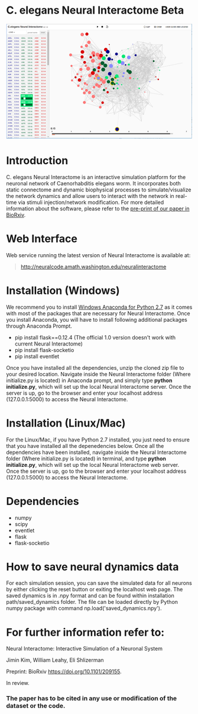 # C. elegans Neural Interactome Beta

![alt text](images/fig1.png)

# Introduction

C. elegans Neural Interactome is an interactive simulation platform for the neuronal network of Caenorhabditis elegans worm. It incorporates both static connectome and dynamic biophysical processes to simulate/visualize the network dynamics and allow users to interact with the network in real-time via stimuli injection/network modification. For more detailed information about the software, please refer to the [pre-print of our paper in BioRxiv](https://www.biorxiv.org/content/early/2017/11/26/209155).

# Web Interface
Web service running the latest version of Neural Interactome is available at: 

> http://neuralcode.amath.washington.edu/neuralinteractome


# Installation (Windows)

We recommend you to install [Windows Anaconda for Python 2.7](https://www.anaconda.com/download/#windows) as it comes with most of the packages that are necessary for Neural Interactome. Once you install Anaconda, you will have to install following additional packages through Anaconda Prompt.

* pip install flask==0.12.4 (The official 1.0 version doesn't work with current Neural Interactome)
* pip install flask-socketio
* pip install eventlet

Once you have installed all the dependencies, unzip the cloned zip file to your desired location. Navigate inside the Neural Interactome folder (Where initialize.py is located) in Anaconda prompt, and simply type **python initialize.py**, which will set up the local Neural Interactome server. Once the server is up, go to the browser and enter your localhost address (127.0.0.1:5000) to access the Neural Interactome. 

# Installation (Linux/Mac)

For the Linux/Mac,  if you have Python 2.7 installed, you just need to ensure that you have installed all the depenedencies below. Once all the dependencies have been installed, navigate inside the Neural Interactome folder (Where initialize.py is located) in terminal, and type **python initialize.py**, which will set up the local Neural Interactome web server. Once the server is up, go to the browser and enter your localhost address (127.0.0.1:5000) to access the Neural Interactome. 

# Dependencies

* numpy
* scipy
* eventlet
* flask
* flask-socketio

# How to save neural dynamics data

For each simulation session, you can save the simulated data for all neurons by either clicking the reset button or exiting the localhost web page. The saved dynamics is in .npy format and can be found within installation path/saved_dynamics folder. The file can be loaded directly by Python numpy package with command np.load('saved_dynamics.npy'). 

# For further information refer to:
Neural Interactome: Interactive Simulation of a Neuronal System

Jimin Kim, William Leahy, Eli Shlizerman

Preprint: BioRxiv https://doi.org/10.1101/209155. 

In review.

### The paper has to be cited in any use or modification of the dataset or the code.
